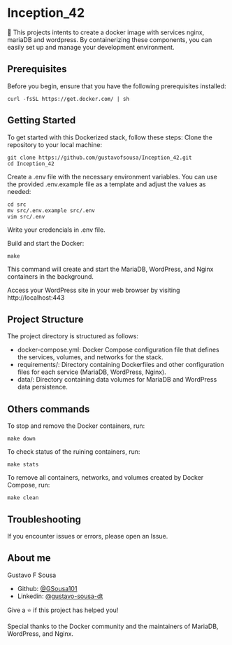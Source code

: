 # Inception_42
🐳 This projects intents to create a docker image with services nginx, mariaDB and wordpress. By containerizing these components, you can easily set up and manage your development environment.

## Prerequisites

Before you begin, ensure that you have the following prerequisites installed:

    curl -fsSL https://get.docker.com/ | sh

## Getting Started

To get started with this Dockerized stack, follow these steps:
Clone the repository to your local machine:

    git clone https://github.com/gustavofsousa/Inception_42.git
    cd Inception_42

Create a .env file with the necessary environment variables. You can use the provided .env.example file as a template and adjust the values as needed:

    cd src
    mv src/.env.example src/.env
    vim src/.env

Write your credencials in .env file.

Build and start the Docker:

    make

This command will create and start the MariaDB, WordPress, and Nginx containers in the background.

Access your WordPress site in your web browser by visiting http://localhost:443

## Project Structure

The project directory is structured as follows:

+ docker-compose.yml: Docker Compose configuration file that defines the services, volumes, and networks for the stack.
+ requirements/: Directory containing Dockerfiles and other configuration files for each service (MariaDB, WordPress, Nginx).
+ data/: Directory containing data volumes for MariaDB and WordPress data persistence.

## Others commands

To stop and remove the Docker containers, run:

    make down
    
To check status of the ruining containers, run:

    make stats

To remove all containers, networks, and volumes created by Docker Compose, run:

    make clean

## Troubleshooting

If you encounter issues or errors, please open an Issue.


## About me
Gustavo F Sousa

- Github: [@GSousa101](https://github.com/gustavofsousa)
- Linkedin: [@gustavo-sousa-dt](https://www.linkedin.com/in/gustavofsousa/)

Give a ⭐ if this project has helped you!

Special thanks to the Docker community and the maintainers of MariaDB, WordPress, and Nginx.
